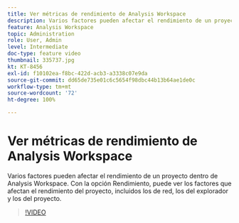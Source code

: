 ```yaml
---
title: Ver métricas de rendimiento de Analysis Workspace
description: Varios factores pueden afectar el rendimiento de un proyecto dentro de Analysis Workspace. Con la opción Rendimiento, puede ver los factores que afectan el rendimiento del proyecto, incluidos los de red, los del explorador y los del proyecto.
feature: Analysis Workspace
topic: Administration
role: User, Admin
level: Intermediate
doc-type: feature video
thumbnail: 335737.jpg
kt: KT-8456
exl-id: f10102ea-f8bc-422d-acb3-a3338c07e9da
source-git-commit: dd65de735e01c6c5654f98dbc44b13b64ae1de0c
workflow-type: tm+mt
source-wordcount: '72'
ht-degree: 100%

---
```


# Ver métricas de rendimiento de Analysis Workspace

Varios factores pueden afectar el rendimiento de un proyecto dentro de Analysis Workspace. Con la opción Rendimiento, puede ver los factores que afectan el rendimiento del proyecto, incluidos los de red, los del explorador y los del proyecto.


>[!VIDEO](https://video.tv.adobe.com/v/335737/?quality=12&learn=on)
